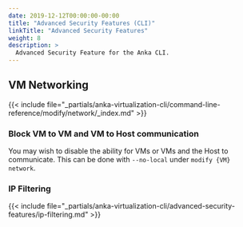```yaml
---
date: 2019-12-12T00:00:00-00:00
title: "Advanced Security Features (CLI)"
linkTitle: "Advanced Security Features"
weight: 8
description: >
  Advanced Security Feature for the Anka CLI.
---
```


## VM Networking

{{< include file="_partials/anka-virtualization-cli/command-line-reference/modify/network/_index.md" >}}

### Block VM to VM and VM to Host communication

You may wish to disable the ability for VMs or VMs and the Host to communicate. This can be done with `--no-local` under `modify {VM} network`.

### IP Filtering

{{< include file="_partials/anka-virtualization-cli/advanced-security-features/ip-filtering.md" >}}